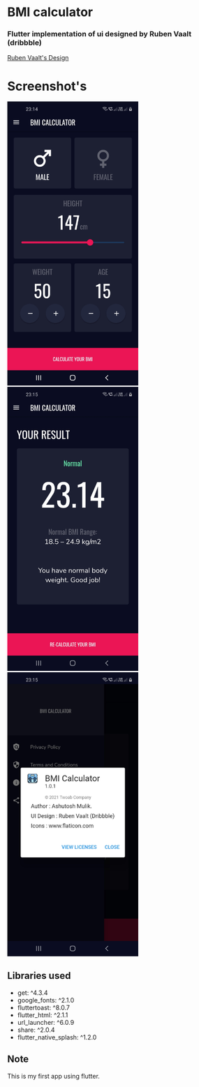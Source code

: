 # BMI calculator
### Flutter implementation of ui designed by Ruben Vaalt (dribbble)
[Ruben Vaalt's Design](https://dribbble.com/shots/4585382-Simple-BMI-Calculator)

# Screenshot's

<p float="left">
  <img src="/s1.jpg" width="300" />
  <img src="/s2.jpg" width="300" /> 
  <img src="/s4.jpg" width="300" />
</p>

## Libraries used
- get: ^4.3.4
- google_fonts: ^2.1.0
- fluttertoast: ^8.0.7
- flutter_html: ^2.1.1
- url_launcher: ^6.0.9
- share: ^2.0.4
- flutter_native_splash: ^1.2.0

## Note
This is my first app using flutter.
